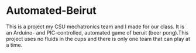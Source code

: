 # Automated-Beirut
This is a project my CSU mechatronics team and I made for our class. It is an Arduino- and PIC-controlled, automated game of beruit (beer pong).This project uses no fluids in the cups and there is only one team that can play at a time. 
